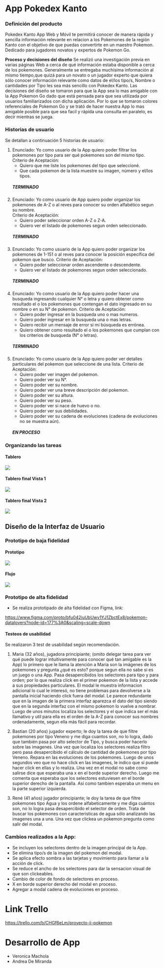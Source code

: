 # App Pokedex Kanto

### Definición del producto
Pokedex Kanto App Web y Móvil te permitirá conocer de manera rápida y sencilla información relevante en relacion a los Pokemones de la región Kanto con el objetivo de que puedas convertirte en un maestro Pokemon.
Dedicado para jugadores novatos y expertos de Pokemon Go.

**Proceso y decisiones del diseño**
Se realizó una investigación previa en varias páginas Web a cerca de qué información estaba disponible a cerca de  los pokemones. Generalmente se entregaba muchísima información al mismo tiempo,que quizá para un novato o un jugador experto que quiera sólo conocer información relevante como datos de el/los tipo/s, Nombre o cantidades por Tipo les sea más sencillo con Pokedex Kanto.
Las decisiones del diseño se tomaron para que la App sea lo mas amigable con la App Pokemon Go dado que está pensada para que sea utilizada por usuarios familiarizados con dicha aplicación. Por lo que se tomaron colores referenciales de Pokemon Go y se trató de hacer nuestra App lo mas amigable posible para que sea facil y rápida una consulta en paralelo, es decir mientras se juega.

### Historias de usuario

Se detallan a continuación 5 historias de usuario:

1. Enunciado: Yo como usuario de la App quiero poder filtrar los pokemones por tipo para ser qué pokemones son     del mismo tipo. 
   Criterio de Aceptación: 
   * Quiero que me liste los pokemones del tipo que seleccioné.
   * Que cada pokemon de la lista muestre su imagen, número y el/los tipos.
   ##### TERMINADO
2. Enunciado: Yo como usuario de App quiero poder organizar los pokemones de A-Z o al reves para conocer su        orden alfabético segun su nombre.   
   Criterio de Aceptación: 
   * Quiero poder seleccionar orden A-Z o Z-A.
   * Quiero ver el listado de pokemones segun orden seleccionado.
   ##### TERMINADO
3. Enunciado: Yo como usuario de la App quiero poder organizar los pokemones de 1-151 o al reves para conocer      la posición específica del pokemon que busco.
   Criterio de Aceptación: 
   * Quiero poder seleccionar orden ascendente o descendente.
   * Quiero ver el listado de pokemones segun orden seleccionado.
   ##### TERMINADO
4. Enunciado: Yo como usuario de la App quiero poder hacer una busqueda ingresando cualquier N° o letra y          quiero obtener como resultado el o los pokemones que contengan el dato ingresado en su nombre o en su N° de     pokemon.
   Criterio de Aceptación: 
   * Quiero poder ingresar en la busqueda uno o mas numeros.
   * Quiero poder ingresar en la busqueda una o mas letras.
   * Quiero recibir un mensaje de error si mi búsqueda es errónea.
   * Quiero obtener como resultado el o los pokemones que cumplan con los criterios de busqueda (N° o letras).
   ##### TERMINADO
5. Enunciado: Yo como usuario de la App quiero poder ver detalles particulares del pokemon que seleccione de       una lista.
   Criterio de Aceptación: 
   * Quiero poder ver imagen del pokemon.
   * Quiero poder ver su N°.
   * Quiero poder ver su nombre.
   * Quiero poder ver una breve descripción del pokemon.
   * Quiero poder ver su altura.
   * Quiero poder ver su peso.
   * Quiero poder ver si nace de huevo o no.
   * Quiero poder ver sus debilidades.
   * Quiero poder ver su cadena de evoluciones (cadena de evoluciones no se muestra aún).
   ##### EN PROCESO  


### Organizando las tareas

#### Tablero 

![](./Pictures/Board.jpeg)

#### Tablero final Vista 1

![](./Pictures/Finalboard.jpeg)
 
#### Tablero final Vista 2

![](./Pictures/Finalboard2.jpeg)


## Diseño de la Interfaz de Usuario

### Prototipo de baja fidelidad

#### Prototipo

![](./Pictures/Prototype.jpg)

#### Flujo

![](./Pictures/Flow.jpg)

### Prototipo de alta fidelidad

* Se realiza prototipado de alta fidelidad con Figma, link:

https://www.figma.com/proto/bfu042iuUbUwv1YJ1ZbctEx8/pokemon-datalovers?node-id=177%3A0&scaling=scale-down


#### Testeos de usabilidad

Se realizaron 3 test de usabilidad según recomendación.

1. Maria (32 años), jugadora principiante; (omito delegar tarea para ver qué puede lograr intuitivamente para conocer qué tan amigable es la App) lo primero que le llama la atención a Maria son la imágenes de los pokemones y pregunta ¿qué es esto? porque segun ella no sabe si es un juego o una App.
Pasa desapercibidos los selectores para tipo y para orden; por lo que realiza click en el primer pokemon de la lista y accede a sus propiedades particulares. 
El modal le muestra informacion adicional lo cual le interesó, no tiene problemas para devolverse a la pantalla inicial haciendo click fuera del modal.
Le parece redundante que en la imagen de la primera interfaz aparezca el dato del tipo siendo que en la segunda interfaz con el mismo pokemon lo vuelve a nombrar. 
Luego de unos minutos localiza los selectores y el que indica ser el más llamativo y util para ella es el orden de la A-Z para conocer sus nombres ordenadamente, segun ella más fácil para recordar.

2. Bastian (20 años) jugador experto; le doy la tarea de que filtre pokemones por tipo Veneno y me diga cuantos son, no lo logra, dado que también pasa por alto selector de Tipo, y busca poder hacerlo sobre las imagenes.
Una vez que localiza los selectores realiza filtro pero pasa desapercibido el cálculo de cantidad de pokemones por tipo Veneno. Repara en las evoluciones de los pokemones. Luego de unos segundos veo que no hace click en las imagenes, le indico que sí puede hacer click en ellas y lo realiza. Una vez en el modal no sabe como salirse dice que esperaba una x en el borde superior derecho. Luego me comenta que esperaba que los selectores estuviesen en el borde superior derecho de la pantalla. Así como tambien esperaba un menu en la parte superior izquierda.

3. René (41 años) jugador principiante; le doy la tarea de que filtre pokemones tipo Agua y los ordene alfabeticamente y me diga cuántos son, no lo logra pasa desapercibido el selector de orden.
Trata de buscar los pokemones con características de agua sólo analizando las imagenes una a una.
Una vez que clickea un pokemon pregunta como salir del modal.

### Cambios realizados a la App:

* Se incluyen los selectores dentro de la imagen principal de la App.
* Se elimina tipo/s de la imagen del pokemon del modal.
* Se aplica efecto sombra a las tarjetas y movimiento para llamar a la acción de click.
* Se reduce el ancho de los selectores para dar la sensacion visual de que son clickeables.
* Cambio de color de fondo de selectores en proceso.
* X en borde superior derecho del modal en proceso.
* Agregar a modal cadena de evoluciones en proceso.

# Link Trello #
https://trello.com/b/CHGf6eLm/proyecto-ii-pokemon

# Desarrollo de App #
* Veronica Machola
* Andrea De Miranda